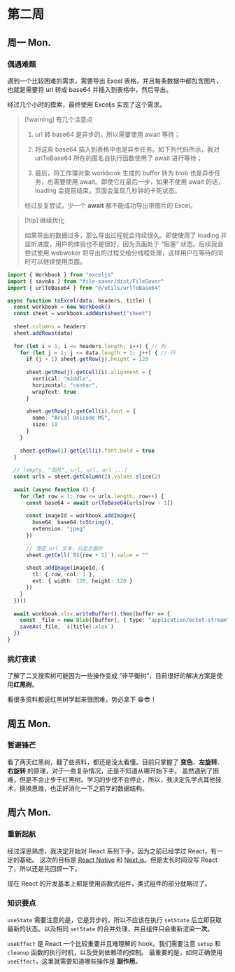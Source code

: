 # 第二周

## 周一 Mon. <Badge type="info" text="06-03" />

### 偶遇难题

遇到一个比较困难的需求，需要导出 Excel 表格，并且每条数据中都包含图片，也就是需要将 url 转成 base64 并插入到表格中，然后导出。

经过几个小时的摸索，最终使用 Exceljs 实现了这个需求。

> [!warning] 有几个注意点
>
> 1. url 转 base64 是异步的，所以需要使用 await 等待；
>
> 2. 将这些 base64 插入到表格中也是异步任务。如下列代码所示，我对 urlToBase64 所在的匿名自执行函数使用了 await 进行等待；
>
> 3. 最后，将工作簿对象 workbook 生成的 buffer 转为 blob 也是异步任务，也需要使用 await。即使它在最后一步，如果不使用 await 的话，loading
     会提前结束，页面会呈现几秒钟的卡死状态。
>
> 经过反复尝试，少一个 **await** 都不能成功导出带图片的 Excel。

> [!tip] 继续优化
>
> 如果导出的数据过多，那么导出过程就会持续很久。即使使用了 loading 并监听进度，用户的体验也不是很好，因为页面处于 “阻塞” 状态。后续我会尝试使用 webwoker
> 将导出的过程交给分线程处理，这样用户在等待的同时可以继续使用页面。

```ts
import { Workbook } from "exceljs"
import { saveAs } from "file-saver/dist/FileSaver"
import { urlToBase64 } from "@/utils/urlToBase64"

async function toExcel(data, headers, title) {
  const workbook = new Workbook()
  const sheet = workbook.addWorksheet("sheet")
  
  sheet.columns = headers
  sheet.addRows(data)
  
  for (let i = 1; i <= headers.length; i++) { // 列
    for (let j = 1; j <= data.length + 1; j++) { // 行
      if (j > 1) sheet.getRow(j).height = 120
      
      sheet.getRow(j).getCell(i).alignment = {
        vertical: "middle",
        horizontal: "center",
        wrapText: true
      }
      
      sheet.getRow(j).getCell(i).font = {
        name: "Arial Unicode MS",
        size: 10
      }
    }
    
    sheet.getRow(1).getCell(i).font.bold = true
  }
  
  // [empty, "图片", url, url, url ...]
  const urls = sheet.getColumn(2).values.slice(2)
  
  await (async function () {
    for (let row = 1; row <= urls.length; row++) {
      const base64 = await urlToBase64(urls[row - 1])
      
      const imageId = workbook.addImage({
        base64: base64.toString(),
        extension: "jpeg"
      })
      
      // 清空 url 文本，只显示图片
      sheet.getCell(`B${row + 1}`).value = ""
      
      sheet.addImage(imageId, {
        tl: { row, col: 1 },
        ext: { width: 120, height: 120 }
      })
    }
  })()
  
  await workbook.xlsx.writeBuffer().then(buffer => {
    const _file = new Blob([buffer], { type: "application/octet-stream" })
    saveAs(_file, `${title}.xlsx`)
  })
}
```

### 挑灯夜读

了解了二叉搜索树可能因为一些操作变成 “非平衡树”，目前很好的解决方案是使用**红黑树**。

看很多资料都说红黑树学起来很困难，势必拿下 😁😎！

## 周五 Mon. <Badge type="info" text="06-07" />

### 暂避锋芒

看了两天红黑树，翻了些资料，都还是没太看懂。目前只掌握了 **变色**、**左旋转**、**右旋转** 的原理，对于一些复杂情况，还是不知道从哪开始下手。
虽然遇到了困难，但是不会止步于红黑树。学习的步伐不会停止，所以，我决定先学点其他技术，换换思维，也正好消化一下之前学的数据结构。

## 周六 Mon. <Badge type="info" text="06-08" />

### 重新起航

经过深思熟虑，我决定开始对 React 系列下手，因为之前已经学过 React，有一定的基础。 这次的目标是 [React Native](https://reactnative.dev)
和 [Next.js](https://nextjs.org)。但是太长时间没写 React 了，所以还是先回顾一下。

现在 React 的开发基本上都是使用函数式组件，类式组件的部分就略过了。

### 知识要点

`useState` 需要注意的是，它是异步的，所以不应该在执行 `setState` 后立即获取最新的状态。以及相同 `setState` 的合并处理，并且组件只会重新渲染**一次**。

`useEffect` 是 React 一个比较重要并且难理解的 hook。我们需要注意 `setup` 和 `cleanup` 函数的执行时机，以及受到依赖项的控制。
最重要的是，如何正确使用 `useEffect`，这里就需要知道哪些操作是 **副作用**。
